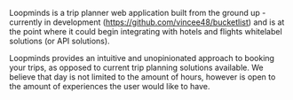 Loopminds is a trip planner web application built from the ground up - currently in development (https://github.com/vincee48/bucketlist) and is at the point where it could begin integrating with hotels and flights whitelabel solutions (or API solutions).

Loopminds provides an intuitive and unopinionated approach to booking your trips, as opposed to current trip planning solutions available. We believe that day is not limited to the amount of hours, however is open to the amount of experiences the user would like to have.
